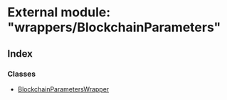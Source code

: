 # External module: "wrappers/BlockchainParameters"

## Index

### Classes

* [BlockchainParametersWrapper](../classes/_wrappers_blockchainparameters_.blockchainparameterswrapper.md)
